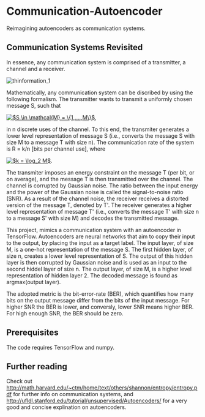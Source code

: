 # Communication-Autoencoder
Reimagining autoencoders as communication systems. 

## Communication Systems Revisited 
In essence, any communication system is comprised of a transmitter, a channel and a receiver.

![thinformation_1](https://user-images.githubusercontent.com/44330120/47397268-3c277180-d77a-11e8-8972-03cf41fc416d.jpg)

Mathematically, any communication system can be discribed by using the following formalism. The transmitter wants to transmit a uniformly chosen message 
S, such that 

<a href="https://www.codecogs.com/eqnedit.php?latex=$S&space;\in&space;\mathcal{M}&space;=&space;\{1,....,M\}$" target="_blank"><img src="https://latex.codecogs.com/gif.latex?$S&space;\in&space;\mathcal{M}&space;=&space;\{1,....,M\}$" title="$S \in \mathcal{M} = \{1,....,M\}$" /></a>,

in n discrete uses of the channel. To this end, the transmiter generates a lower level representation of message S (i.e., converts the message S with size M to a message T with size n). The communication rate of the system is R = k/n [bits per channel use], where 

<a href="https://www.codecogs.com/eqnedit.php?latex=$k&space;=&space;\log_2&space;M$" target="_blank"><img src="https://latex.codecogs.com/gif.latex?$k&space;=&space;\log_2&space;M$" title="$k = \log_2 M$" /></a>.

The transmiter imposes an energy constraint on the message T (per bit, or on average), and the message T is then transmitted over the channel. The channel is corrupted by Gaussian noise. The ratio between the input energy and the power of the Gaussian noise is called the signal-to-noise ratio (SNR). As a result of the channel noise, the receiver receives a distorted version of the message T, denoted by T'. The receiver generates a higher level representation of message T' (i.e., converts the message T' with size n to a message S' with size M) and decodes the transmitted message. 

This project, mimics a communication system with an autoencoder in TensorFlow. Autoencoders are neural networks that aim to copy their input to the output, by placing the input as a target label. The input layer, of size M, is a one-hot representation of the message S. The first hidden layer, of size n, creates a lower level representation of S. The output of this hidden layer is then corrupted by Gaussian noise and is used as an input to the second hiddel layer of size n. The output layer, of size M, is a higher level representation of hidden layer 2. The decoded message is found as argmax(output layer).

The adopted metric is the bit-error-rate (BER), which quantifies how many bits on the output message differ from the bits of the input message. For higher SNR the BER is lower, and conversly, lower SNR means higher BER. For high enough SNR, the BER should be zero.

## Prerequisites 
The code requires TensorFlow and numpy.

## Further reading
Check out http://math.harvard.edu/~ctm/home/text/others/shannon/entropy/entropy.pdf for further info on communication systems, and http://ufldl.stanford.edu/tutorial/unsupervised/Autoencoders/ for a very good and concise explination on autoencoders. 
